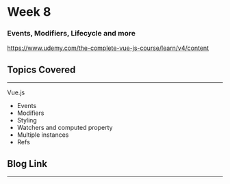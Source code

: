 # Week 8
### Events, Modifiers, Lifecycle and more
https://www.udemy.com/the-complete-vue-js-course/learn/v4/content


## Topics Covered 
---
Vue.js
  - Events
  - Modifiers
  - Styling
  - Watchers and computed property
  - Multiple instances
  - Refs

## Blog Link
---
